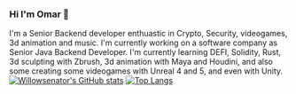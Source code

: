 ### Hi I'm Omar 👋
I'm a Senior Backend developer enthuastic in Crypto, Security, videogames, 3d animation and music.
I'm currently working on a software company as Senior Java Backend Developer.
I'm currently learning DEFI, Solidity, Rust, 3d sculpting with Zbrush, 3d animation with Maya and Houdini, and also some creating some videogames with Unreal 4 and 5, and even with Unity.
[![Willowsenator's GitHub stats](https://github-readme-stats.vercel.app/api?username=willowsenator)](https://github.com/willowsenator/github-readme-stats)
[![Top Langs](https://github-readme-stats.vercel.app/api/top-langs/?username=willowsenator)](https://github.com/willowsenator/github-readme-stats)

<!--
**willowsenator/willowsenator** is a ✨ _special_ ✨ repository because its `README.md` (this file) appears on your GitHub profile.

Here are some ideas to get you started:

- 🔭 I’m currently working on ...
- 🌱 I’m currently learning ...
- 👯 I’m looking to collaborate on ...
- 🤔 I’m looking for help with ...
- 💬 Ask me about ...
- 📫 How to reach me: ...
- 😄 Pronouns: ...
- ⚡ Fun fact: ...
-->

